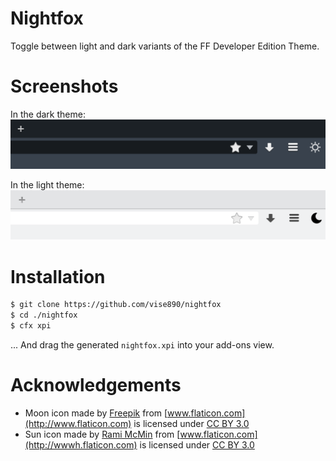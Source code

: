 # Nightfox

Toggle between light and dark variants of the FF Developer Edition Theme.


# Screenshots
In the dark theme:
![Dark Theme](./img/dark.png)

In the light theme:
![Light Theme](./img/light.png)


# Installation

```bash
$ git clone https://github.com/vise890/nightfox
$ cd ./nightfox
$ cfx xpi
```

... And drag the generated `nightfox.xpi` into your add-ons view.
# Acknowledgements

- Moon icon made by [Freepik](http://www.freepik.com) from
  [www.flaticon.com](http://www.flaticon.com) is licensed under [CC BY
  3.0](http://creativecommons.org/licenses/by/3.0/)
- Sun icon made by [Rami McMin](http://RamiMcM.in) from
  [www.flaticon.com](http://wwwh.flaticon.com) is licensed under [CC BY
  3.0](http://creativecommons.org/licenses/by/3.0/)
